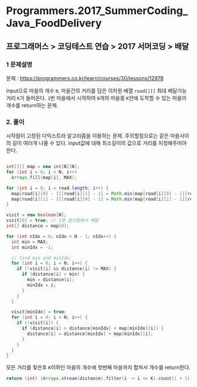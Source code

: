 # Programmers.2017_SummerCoding_Java_FoodDelivery

## 프로그래머스 > 코딩테스트 연습 > 2017 서머코딩 > 배달

### 1 문제설명

문제 : https://programmers.co.kr/learn/courses/30/lessons/12978

input으로 마을의 개수 `N`, 마을간의 거리를 담은 이차원 배열 `road[][]` 최대 배달가능 거리 `K`가 들어온다. `1`번 마을에서 시작하여 `N`개의 마을중 `K`안에 도착할 수 있는 마을의 개수를 return하는 문제.

### 2. 풀이

시작점이 고정된 다익스트라 알고리즘을 이용하는 문제. 주의할점으로는 같은 마을사이의 길이 여러개 나올 수 있다. input값에 대해 최소길이의 값으로 거리를 지정해주어야 한다.

```java

int[][] map = new int[N][N];
for (int i = 0; i < N; i++)
  Arrays.fill(map[i], MAX);

for (int i = 0; i < road.length; i++) {
  map[road[i][0] - 1][road[i][1] - 1] = Math.min(map[road[i][0] - 1][road[i][1] - 1], road[i][2]);
  map[road[i][1] - 1][road[i][0] - 1] = Math.min(map[road[i][1] - 1][road[i][0] - 1], road[i][2]);
}

visit = new boolean[N];
visit[0] = true; // 1번 음식점에서 배달
int[] distance = map[0];

for (int nIdx = 0; nIdx < N - 1; nIdx++) {
  int min = MAX;
  int minIdx = -1;

  // find min and minIdx;
  for (int i = 0; i < N; i++) {
    if (!visit[i] && distance[i] != MAX) {
      if (distance[i] < min) {
        min = distance[i];
        minIdx = i;
      }
    }
  }

  visit[minIdx] = true;
  for (int i = 0; i < N; i++) {
    if (!visit[i]) {
      if (distance[i] > distance[minIdx] + map[minIdx][i]) {
        distance[i] = distance[minIdx] + map[minIdx][i];
      }
    }
  }
}

```

모든 거리를 찾은후 `K`이하인 마을의 개수에 첫번째 마을까지 합쳐서 개수를 return한다.
```java
return (int) (Arrays.stream(distance).filter(i -> i <= K).count() + 1);
```
